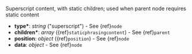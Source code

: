 Superscript content, with static children; used when parent node requires static content

- __type*__: _string_ ("superscript") - See {ref}`node`
- __children*__: _array_ ({ref}`staticphrasingcontent`) - See {ref}`parent`
- __position__: _object_ ({ref}`position`) - See {ref}`node`
- __data__: _object_ - See {ref}`node`
